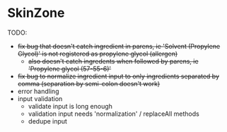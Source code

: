 # SkinZone


TODO: 
- ~~fix bug that doesn't catch ingredient in parens, ie 'Solvent (Propylene Glycol)' is not registered as propylene glycol (allergen)~~
    - ~~also doesn't catch ingredents when followed by parens, ie 'Propylene glycol (57-55-6)'~~
- ~~fix bug to normalize ingredient input to only ingredients separated by comma (separation by semi-colon doesn't work)~~
- error handling
- input validation
    - validate input is long enough
    - validation input needs 'normalization' / replaceAll methods
    - dedupe input
